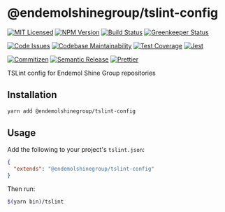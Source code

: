 # @endemolshinegroup/tslint-config

[![MIT Licensed][icon-license]][link-license]
[![NPM Version][icon-npm]][link-npm]
[![Build Status][icon-ci]][link-ci]
[![Greenkeeper Status][icon-greenkeeper]][link-greenkeeper]

[![Code Issues][icon-issues]][link-issues]
[![Codebase Maintainability][icon-maintainability]][link-maintainability]
[![Test Coverage][icon-coverage]][link-coverage]
[![Jest][icon-jest]][link-jest]

[![Commitizen][icon-commitizen]][link-commitizen]
[![Semantic Release][icon-semantic-release]][link-semantic-release]
[![Prettier][icon-prettier]][link-prettier]

TSLint config for Endemol Shine Group repositories

## Installation

```bash
yarn add @endemolshinegroup/tslint-config
```

## Usage

Add the following to your project's `tslint.json`:

```json
{
  "extends": "@endemolshinegroup/tslint-config"
}
```

Then run:

```bash
$(yarn bin)/tslint
```

[icon-license]: https://img.shields.io/github/license/EndemolShineGroup/tslint-config.svg?longCache=true&style=flat-square
[link-license]: LICENSE
[icon-npm]: https://img.shields.io/npm/v/@endemolshinegroup/tslint-config.svg?longCache=true&style=flat-square
[link-npm]: https://www.npmjs.com/package/@endemolshinegroup/tslint-config
[icon-ci]: https://img.shields.io/travis/com/EndemolShineGroup/tslint-config.svg?longCache=true&style=flat-square
[link-ci]: https://travis-ci.com/EndemolShineGroup/tslint-config
[icon-greenkeeper]: https://img.shields.io/badge/greenkeeper-enabled-brightgreen.svg?longCache=true&style=flat-square
[link-greenkeeper]: https://greenkeeper.io/

[icon-issues]: https://img.shields.io/codeclimate/issues/EndemolShineGroup/tslint-config.svg?longCache=true&style=flat-square
[link-issues]: https://codeclimate.com/github/EndemolShineGroup/tslint-config/issues
[icon-maintainability]: https://img.shields.io/codeclimate/maintainability/EndemolShineGroup/tslint-config.svg?longCache=true&style=flat-square
[link-maintainability]: https://codeclimate.com/github/EndemolShineGroup/tslint-config
[icon-coverage]: https://img.shields.io/codecov/c/github/EndemolShineGroup/tslint-config/develop.svg?longCache=true&style=flat-square
[link-coverage]: https://codecov.io/gh/EndemolShineGroup/tslint-config

[icon-jest]: https://img.shields.io/badge/tested_with-jest-99424f.svg?longCache=true&style=flat-square
[link-jest]: https://jestjs.io/

[icon-commitizen]: https://img.shields.io/badge/commitizen-friendly-brightgreen.svg?longCache=true&style=flat-square
[link-commitizen]: http://commitizen.github.io/cz-cli/
[icon-semantic-release]: https://img.shields.io/badge/%20%20%F0%9F%93%A6%F0%9F%9A%80-semantic--release-e10079.svg?longCache=true&style=flat-square
[link-semantic-release]: https://semantic-release.gitbooks.io/semantic-release/
[icon-prettier]: https://img.shields.io/badge/code_style-prettier-ff69b4.svg?longCache=true&style=flat-square
[link-prettier]: https://prettier.io/

